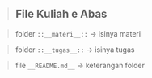 >## File Kuliah e Abas

> folder ```::__materi__::``` -> isinya materi

> folder ```::__tugas__::``` -> isinya tugas

> file ```__README.md__``` -> keterangan folder
